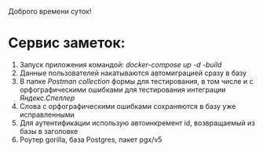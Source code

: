 Доброго времени суток!


# Сервис заметок:

1. Запуск приложения командой: _docker-compose up -d -build_
2. Данные пользователей накатываются автомиграцией сразу в базу
3. В папке _Postman collection_ формы для тестирования, в том числе и с орфографическими ошибками для тестирования интеграции _Яндекс.Спеллер_
4. Слова с орфографическими ошибками сохраняются в базу уже исправленными
5. Для аутентификации использую автоинкремент id, возвращаемый из базы в заголовке 
5. Роутер gorilla, база Postgres, пакет pgx/v5